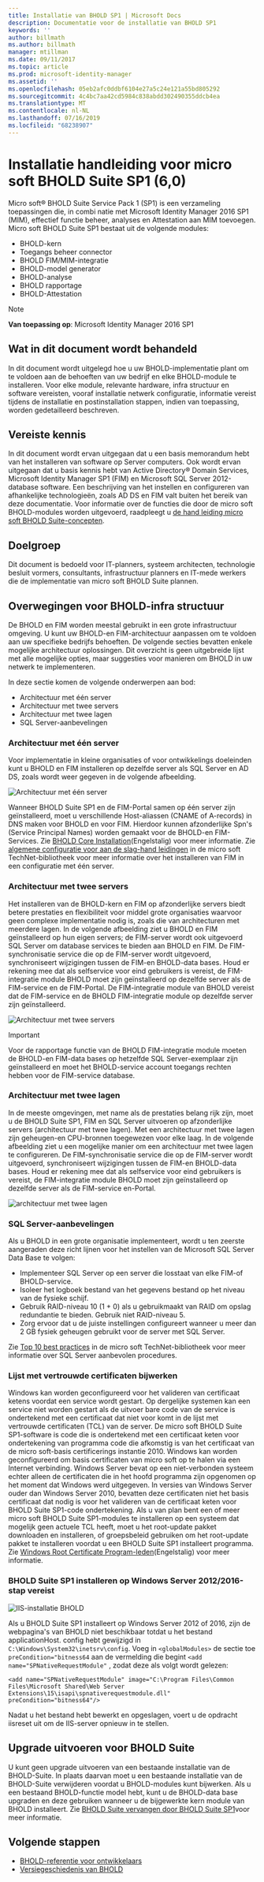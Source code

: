 ```yaml
---
title: Installatie van BHOLD SP1 | Microsoft Docs
description: Documentatie voor de installatie van BHOLD SP1
keywords: ''
author: billmath
ms.author: billmath
manager: mtillman
ms.date: 09/11/2017
ms.topic: article
ms.prod: microsoft-identity-manager
ms.assetid: ''
ms.openlocfilehash: 05eb2afc0ddbf6104e27a5c24e121a55bd805292
ms.sourcegitcommit: 4c4bc7aa42cd5984c838abdd302490355ddcb4ea
ms.translationtype: MT
ms.contentlocale: nl-NL
ms.lasthandoff: 07/16/2019
ms.locfileid: "68238907"
---
```

# <a name="microsoft-bhold-suite-sp1-60-installation-guide"></a>Installatie handleiding voor micro soft BHOLD Suite SP1 (6,0)

Micro soft® BHOLD Suite Service Pack 1 (SP1) is een verzameling toepassingen die, in combi natie met Microsoft Identity Manager 2016 SP1 (MIM), effectief functie beheer, analyses en Attestation aan MIM toevoegen. Micro soft BHOLD Suite SP1 bestaat uit de volgende modules:

- BHOLD-kern
- Toegangs beheer connector
- BHOLD FIM/MIM-integratie
- BHOLD-model generator
- BHOLD-analyse
- BHOLD rapportage
- BHOLD-Attestation


> [!NOTE]
> **Van toepassing op**: Microsoft Identity Manager 2016 SP1

## <a name="what-this-document-covers"></a>Wat in dit document wordt behandeld

In dit document wordt uitgelegd hoe u uw BHOLD-implementatie plant om te voldoen aan de behoeften van uw bedrijf en elke BHOLD-module te installeren. Voor elke module, relevante hardware, infra structuur en software vereisten, vooraf installatie netwerk configuratie, informatie vereist tijdens de installatie en postinstallation stappen, indien van toepassing, worden gedetailleerd beschreven.

## <a name="pre-requisite-knowledge"></a>Vereiste kennis

In dit document wordt ervan uitgegaan dat u een basis memorandum hebt van het installeren van software op Server computers. Ook wordt ervan uitgegaan dat u basis kennis hebt van Active Directory® Domain Services, Microsoft Identity Manager SP1 (FIM) en Microsoft SQL Server 2012-database software. Een beschrijving van het instellen en configureren van afhankelijke technologieën, zoals AD DS en FIM valt buiten het bereik van deze documentatie. Voor informatie over de functies die door de micro soft BHOLD-modules worden uitgevoerd, raadpleegt u [de hand leiding micro soft BHOLD Suite-concepten](https://technet.microsoft.com/library/jj134102(v=ws.10).aspx).

## <a name="audience"></a>Doelgroep

Dit document is bedoeld voor IT-planners, systeem architecten, technologie besluit vormers, consultants, infrastructuur planners en IT-mede werkers die de implementatie van micro soft BHOLD Suite plannen.

## <a name="bhold-infrastructure-considerations"></a>Overwegingen voor BHOLD-infra structuur

De BHOLD en FIM worden meestal gebruikt in een grote infrastructuur omgeving. U kunt uw BHOLD-en FIM-architectuur aanpassen om te voldoen aan uw specifieke bedrijfs behoeften. De volgende secties bevatten enkele mogelijke architectuur oplossingen. Dit overzicht is geen uitgebreide lijst met alle mogelijke opties, maar suggesties voor manieren om BHOLD in uw netwerk te implementeren.
 
In deze sectie komen de volgende onderwerpen aan bod:

- Architectuur met één server
- Architectuur met twee servers
- Architectuur met twee lagen
- SQL Server-aanbevelingen

### <a name="single-server-architecture"></a>Architectuur met één server

Voor implementatie in kleine organisaties of voor ontwikkelings doeleinden kunt u BHOLD en FIM installeren op dezelfde server als SQL Server en AD DS, zoals wordt weer gegeven in de volgende afbeelding.
 
![Architectuur met één server](media/bhold-installation-guide/single.png)

Wanneer BHOLD Suite SP1 en de FIM-Portal samen op één server zijn geïnstalleerd, moet u verschillende Host-aliassen (CNAME of A-records) in DNS maken voor BHOLD en voor FIM. Hierdoor kunnen afzonderlijke Spn's (Service Principal Names) worden gemaakt voor de BHOLD-en FIM-Services. Zie [BHOLD Core Installation](https://technet.microsoft.com/library/jj134095(v=ws.10).aspx)(Engelstalig) voor meer informatie.
Zie [algemene configuratie voor aan de slag-hand leidingen](https://technet.microsoft.com/library/ff575965.aspx) in de micro soft TechNet-bibliotheek voor meer informatie over het installeren van FIM in een configuratie met één server.

### <a name="dual-server-architecture"></a>Architectuur met twee servers

Het installeren van de BHOLD-kern en FIM op afzonderlijke servers biedt betere prestaties en flexibiliteit voor middel grote organisaties waarvoor geen complexe implementatie nodig is, zoals die van architecturen met meerdere lagen. In de volgende afbeelding ziet u BHOLD en FIM geïnstalleerd op hun eigen servers; de FIM-server wordt ook uitgevoerd SQL Server om database services te bieden aan BHOLD en FIM. De FIM-synchronisatie service die op de FIM-server wordt uitgevoerd, synchroniseert wijzigingen tussen de FIM-en BHOLD-data bases. Houd er rekening mee dat als selfservice voor eind gebruikers is vereist, de FIM-integratie module BHOLD moet zijn geïnstalleerd op dezelfde server als de FIM-service en de FIM-Portal. De FIM-integratie module van BHOLD vereist dat de FIM-service en de BHOLD FIM-integratie module op dezelfde server zijn geïnstalleerd.

![Architectuur met twee servers](media/bhold-installation-guide/dual.png)

> [!IMPORTANT]
> Voor de rapportage functie van de BHOLD FIM-integratie module moeten de BHOLD-en FIM-data bases op hetzelfde SQL Server-exemplaar zijn geïnstalleerd en moet het BHOLD-service account toegangs rechten hebben voor de FIM-service database.

### <a name="two-tier-architecture"></a>Architectuur met twee lagen

In de meeste omgevingen, met name als de prestaties belang rijk zijn, moet u de BHOLD Suite SP1, FIM en SQL Server uitvoeren op afzonderlijke servers (architectuur met twee lagen). Met een architectuur met twee lagen zijn geheugen-en CPU-bronnen toegewezen voor elke laag. In de volgende afbeelding ziet u een mogelijke manier om een architectuur met twee lagen te configureren. De FIM-synchronisatie service die op de FIM-server wordt uitgevoerd, synchroniseert wijzigingen tussen de FIM-en BHOLD-data bases. Houd er rekening mee dat als selfservice voor eind gebruikers is vereist, de FIM-integratie module BHOLD moet zijn geïnstalleerd op dezelfde server als de FIM-service en-Portal.

![architectuur met twee lagen](media/bhold-installation-guide/two-tier.png)

### <a name="sql-server-recommendations"></a>SQL Server-aanbevelingen

Als u BHOLD in een grote organisatie implementeert, wordt u ten zeerste aangeraden deze richt lijnen voor het instellen van de Microsoft SQL Server Data Base te volgen:

- Implementeer SQL Server op een server die losstaat van elke FIM-of BHOLD-service.
- Isoleer het logboek bestand van het gegevens bestand op het niveau van de fysieke schijf.
- Gebruik RAID-niveau 10 (1 + 0) als u gebruikmaakt van RAID om opslag redundantie te bieden. Gebruik niet RAID-niveau 5.
- Zorg ervoor dat u de juiste instellingen configureert wanneer u meer dan 2 GB fysiek geheugen gebruikt voor de server met SQL Server.

Zie [Top 10 best practices](https://www.microsoft.com/technet/prodtechnol/sql/bestpractice/storage-top-10.mspx) in de micro soft TechNet-bibliotheek voor meer informatie over SQL Server aanbevolen procedures.

### <a name="trusted-certificates-list-update"></a>Lijst met vertrouwde certificaten bijwerken

Windows kan worden geconfigureerd voor het valideren van certificaat ketens voordat een service wordt gestart. Op dergelijke systemen kan een service niet worden gestart als de uitvoer bare code van de service is ondertekend met een certificaat dat niet voor komt in de lijst met vertrouwde certificaten (TCL) van de server. De micro soft BHOLD Suite SP1-software is code die is ondertekend met een certificaat keten voor ondertekening van programma code die afkomstig is van het certificaat van de micro soft-basis certificerings instantie 2010.
Windows kan worden geconfigureerd om basis certificaten van micro soft op te halen via een Internet verbinding. Windows Server bevat op een niet-verbonden systeem echter alleen de certificaten die in het hoofd programma zijn opgenomen op het moment dat Windows werd uitgegeven. In versies van Windows Server ouder dan Windows Server 2010, bevatten deze certificaten niet het basis certificaat dat nodig is voor het valideren van de certificaat keten voor BHOLD Suite SP1-code ondertekening. Als u van plan bent een of meer micro soft BHOLD Suite SP1-modules te installeren op een systeem dat mogelijk geen actuele TCL heeft, moet u het root-update pakket downloaden en installeren, of groepsbeleid gebruiken om het root-update pakket te installeren voordat u een BHOLD Suite SP1 installeert programma. Zie [Windows Root Certificate Program-leden](http://support.microsoft.com/kb/931125)(Engelstalig) voor meer informatie.

### <a name="installing-bhold-suite-sp1-on-windows-server-20122016-required-step"></a>BHOLD Suite SP1 installeren op Windows Server 2012/2016-stap vereist 

![IIS-installatie BHOLD](media/bhold-installation-guide/iis-install-bhold.png)

Als u BHOLD Suite SP1 installeert op Windows Server 2012 of 2016, zijn de webpagina's van BHOLD niet beschikbaar totdat u het bestand applicationHost. config hebt gewijzigd in ```C:\Windows\System32\inetsrv\config```. Voeg in ```<globalModules>``` de sectie toe ```preCondition="bitness64``` aan de vermelding die begint ```<add name="SPNativeRequestModule"``` , zodat deze als volgt wordt gelezen:

```<add name="SPNativeRequestModule" image="C:\Program Files\Common Files\Microsoft Shared\Web Server Extensions\15\isapi\spnativerequestmodule.dll" preCondition="bitness64"/>```

Nadat u het bestand hebt bewerkt en opgeslagen, voert u de opdracht iisreset uit om de IIS-server opnieuw in te stellen.


## <a name="upgrading-bhold-suite"></a>Upgrade uitvoeren voor BHOLD Suite

U kunt geen upgrade uitvoeren van een bestaande installatie van de BHOLD-Suite. In plaats daarvan moet u een bestaande installatie van de BHOLD-Suite verwijderen voordat u BHOLD-modules kunt bijwerken. Als u een bestaand BHOLD-functie model hebt, kunt u de BHOLD-data base upgraden en deze gebruiken wanneer u de bijgewerkte kern module van BHOLD installeert. Zie [BHOLD Suite vervangen door BHOLD Suite SP1](https://technet.microsoft.com/library/jj874043(v=ws.10).aspx)voor meer informatie.


## <a name="next-steps"></a>Volgende stappen

- [BHOLD-referentie voor ontwikkelaars](../reference/mim2016-bhold-developer-reference.md)
- [Versiegeschiedenis van BHOLD](../reference/version-bhold-history.md)
